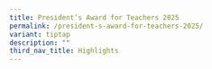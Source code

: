 ```yaml
---
title: President’s Award for Teachers 2025
permalink: /president-s-award-for-teachers-2025/
variant: tiptap
description: ""
third_nav_title: Highlights
---
```


